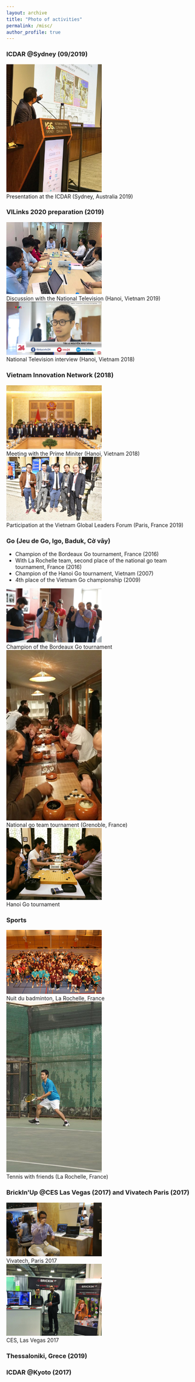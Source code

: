 ```yaml
---
layout: archive
title: "Photo of activities"
permalink: /misc/
author_profile: true
---
```



### ICDAR @Sydney (09/2019)

<a href='https://www.vietnaminnovationlinks.org'><img src='/images/icdar2019_01.jpg' width="50%"></a>
<br/>
Presentation at the ICDAR (Sydney, Australia 2019)

### VILinks 2020 preparation (2019)

<a href='https://www.vietnaminnovationlinks.org'><img src='/images/vilink_02.jpg' width="50%"></a>
<br/>
Discussion with the National Television (Hanoi, Vietnam 2019)
<br/>
<a href='https://www.youtube.com/watch?v=C1rNGzaGSfA&feature=youtu.be&t=35'><img src='/images/vtv_van.jpg' width="50%"></a>
<br/>
National Television interview (Hanoi, Vietnam 2018)

### Vietnam Innovation Network (2018)

<img src='/images/vin_01.jpg' width="50%"><br/>
Meeting with the Prime Miniter (Hanoi, Vietnam 2018)
<br/>
<img src='/images/vglf_01.jpg' width="50%">
<br/>
Participation at the Vietnam Global Leaders Forum (Paris, France 2019)

### Go (Jeu de Go, Igo, Baduk, Cờ vây)

+ Champion of the Bordeaux Go tournament, France (2016)
+ With La Rochelle team, second place of the national go team tournament, France (2016)
+ Champion of the Hanoi Go tournament, Vietnam (2007)
+ 4th place of the Vietnam Go championship (2009)

<img src='/images/go_bordeaux_champion.jpg' width="50%">
<br/>
Champion of the Bordeaux Go tournament
<br/>
<img src='/images/team_go_second.jpg' width="50%">
<br/>
National go team tournament (Grenoble, France)
<br/>
<img src='/images/go_hanoi_2015.jpg' width="50%">
<br/>
Hanoi Go tournament 

### Sports

<img src='/images/badminton_01.jpg' width="50%">
<br/>
Nuit du badminton, La Rochelle, France
<br/>
<img src='/images/tennis_01.jpg' width="50%">
<br/>
Tennis with friends (La Rochelle, France)

### BrickIn'Up @CES Las Vegas (2017) and Vivatech Paris (2017)

<img src='/images/viva_bup_02.jpg' width="50%">
<br/>
Vivatech, Paris 2017
<br/>
<img src='/images/ces_bup.jpg' width="50%">
<br/>
CES, Las Vegas 2017

### Thessaloniki, Grece (2019)

### ICDAR @Kyoto (2017)